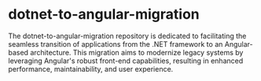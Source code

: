 # dotnet-to-angular-migration
The dotnet-to-angular-migration repository is dedicated to facilitating the seamless transition of applications from the .NET framework to an Angular-based architecture. This migration aims to modernize legacy systems by leveraging Angular's robust front-end capabilities, resulting in enhanced performance, maintainability, and user experience.
